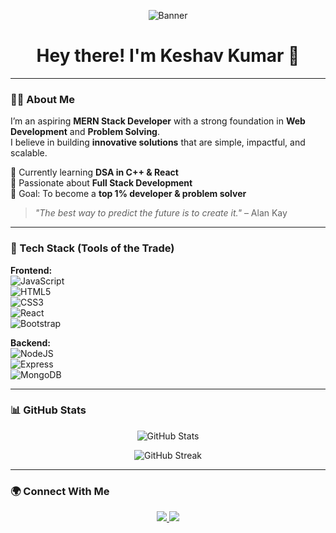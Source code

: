 <!-- Banner -->
<p align="center">
  <img src="https://i.ibb.co/9Y7D7nF/github-banner.png" alt="Banner" />
</p>


<h1 align="center">Hey there! I'm Keshav Kumar 👋</h1>

---

### 👨‍💻 About Me  
I’m an aspiring **MERN Stack Developer** with a strong foundation in **Web Development** and **Problem Solving**.  
I believe in building **innovative solutions** that are simple, impactful, and scalable.  

📌 Currently learning **DSA in C++ & React**  
📌 Passionate about **Full Stack Development**  
📌 Goal: To become a **top 1% developer & problem solver**  

> _"The best way to predict the future is to create it."_ – Alan Kay  

---

### 🚀 Tech Stack (Tools of the Trade)  

**Frontend:**  
![JavaScript](https://img.shields.io/badge/JavaScript-323330?style=for-the-badge&logo=javascript)  
![HTML5](https://img.shields.io/badge/HTML5-E34F26?style=for-the-badge&logo=html5&logoColor=white)  
![CSS3](https://img.shields.io/badge/CSS3-1572B6?style=for-the-badge&logo=css3)  
![React](https://img.shields.io/badge/React-20232A?style=for-the-badge&logo=react&logoColor=61DAFB)  
![Bootstrap](https://img.shields.io/badge/Bootstrap-563D7C?style=for-the-badge&logo=bootstrap&logoColor=white)  

**Backend:**  
![NodeJS](https://img.shields.io/badge/Node.js-43853D?style=for-the-badge&logo=node.js&logoColor=white)  
![Express](https://img.shields.io/badge/Express.js-404D59?style=for-the-badge)  
![MongoDB](https://img.shields.io/badge/MongoDB-4EA94B?style=for-the-badge&logo=mongodb&logoColor=white)  

---

### 📊 GitHub Stats  

<p align="center">
  <img src="https://github-readme-stats.vercel.app/api?username=Keshavkumar0&show_icons=true&theme=radical" alt="GitHub Stats" />
</p>

<p align="center">
  <img src="https://github-readme-streak-stats.herokuapp.com/?user=Keshavkumar0&theme=radical" alt="GitHub Streak" />
</p>

---

### 🌍 Connect With Me  
<p align="center">
  <a href="https://linkedin.com/in/your-linkedin" target="_blank">
    <img src="https://img.shields.io/badge/LinkedIn-0077B5?style=for-the-badge&logo=linkedin&logoColor=white"/>
  </a>
  <a href="mailto:your-email@gmail.com" target="_blank">
    <img src="https://img.shields.io/badge/Gmail-D14836?style=for-the-badge&logo=gmail&logoColor=white"/>
  </a>
</p>
